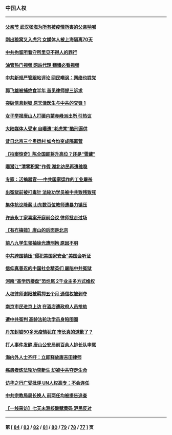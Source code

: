 ### 中国人权
---
#### [父亲节 武汉张海为所有被疫情所害的父亲呐喊](../../pages/ncid278/n13762770.md?06200845) 
#### [刚出狼窝又入虎穴 女媒体人被上海隔离70天](../../pages/ncid278/n13762308.md?06200845) 
#### [中共拘留所看守所里见不得人的罪行](../../pages/ncid278/n13761656.md?06200845) 
#### [油管热门视频 网站代理 翻墙必看视频](http://209.222.30.114:81/youtube.html?06200845)
#### [中共新规严管跟帖评论 网民嘲讽：网络也姓党](../../pages/ncid278/n13762276.md?06200845) 
#### [郭飞雄被捕绝食半年 首见律师提三诉求](../../pages/ncid278/n13762168.md?06200845) 
#### [突破信息封锁 原天津医生与中共的交锋 1](../../pages/ncid278/n13761113.md?06200845) 
#### [女子举报唐山人打砸内蒙赤峰派出所 引热议](../../pages/ncid278/n13762218.md?06200845) 
#### [大陆媒体人受审 自曝遭“老虎凳”酷刑逼供](../../pages/ncid278/n13762083.md?06200845) 
#### [昔日北京三个奥运村 如今均变成隔离营](../../pages/ncid278/n13761862.md?06200845) 
#### [【拍案惊奇】陈全国即将升高位？还是“雪藏”](../../pages/ncid278/n13761845.md?06200845) 
#### [曝潜江“清零积案”作假 湖北访民再遭维稳](../../pages/ncid278/n13761539.md?06200845) 
#### [专家：活摘器官──中共国家运作的工业屠杀](../../pages/ncid278/n13761178.md?06200845) 
#### [出冤狱前被打毒针 法轮功学员被中共致残致死](../../pages/ncid278/n13760892.md?06200845) 
#### [集体抗议降薪 山东数百位教师遭暴力镇压](../../pages/ncid278/n13760919.md?06200845) 
#### [许志永丁家喜案开庭前会议 律师批走过场](../../pages/ncid278/n13760890.md?06200845) 
#### [【有冇搞错】唐山的后面是北京](../../pages/ncid278/n13760394.md?06200845) 
#### [前八九学生领袖徐光遭刑拘 原因不明](../../pages/ncid278/n13760496.md?06200845) 
#### [中共跨国镇压“侵犯美国家安全”美国会听证](../../pages/ncid278/n13760406.md?06200845) 
#### [信仰真善忍的中国社会精英们 屡陷中共冤狱](../../pages/ncid278/n13760120.md?06200845) 
#### [河南“高学历楼盘”恐烂尾 2千业主多方式维权](../../pages/ncid278/n13760221.md?06200845) 
#### [人权律师谢阳被羁押五个月 通信权被剥夺](../../pages/ncid278/n13760220.md?06200845) 
#### [南京市民进京上访 在酒店遭政府人员抢劫](../../pages/ncid278/n13760041.md?06200845) 
#### [遭中共冤判 高龄法轮功学员身陷囹圄](../../pages/ncid278/n13759378.md?06200845) 
#### [丹东封锁50多天疫情犹在 市长真的道歉了？](../../pages/ncid278/n13759552.md?06200845) 
#### [打人事件发酵 唐山公安局前百余人排长队申冤](../../pages/ncid278/n13759336.md?06200845) 
#### [海内外人士齐吁：立即释放唐吉田律师](../../pages/ncid278/n13759126.md?06200845) 
#### [癌患者炼法轮功获新生 却被中共夺走生命](../../pages/ncid278/n13758724.md?06200845) 
#### [访华之行广受批评 UN人权高专：不会连任](../../pages/ncid278/n13758655.md?06200845) 
#### [中共宗教局局长换人 前两任均被提告追查](../../pages/ncid278/n13758592.md?06200845) 
#### [【一线采访】七天未测核酸赋黄码 沪民反对](../../pages/ncid278/n13758088.md?06200845) 

---
#### 第 [ [84](./84.md?06200845) / [83](./83.md?06200845) / [82](./82.md?06200845) / [81](./81.md?06200845) / [80](./80.md?06200845) / [79](./79.md?06200845) / [78](./78.md?06200845) / [77](./77.md?06200845) ] 页
